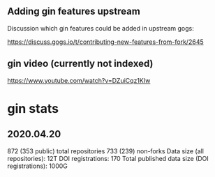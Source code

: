 
## Adding gin features upstream

Discussion which gin features could be added in upstream gogs:
 
https://discuss.gogs.io/t/contributing-new-features-from-fork/2645

## gin video (currently not indexed)

https://www.youtube.com/watch?v=DZuiCqz1KIw


# gin stats

## 2020.04.20
872 (353 public) total repositories
733 (239) non-forks
Data size (all repositories): 12T
DOI registrations: 170
Total published data size (DOI registrations): 1000G

